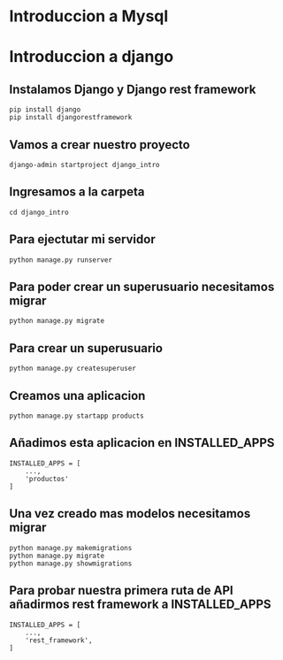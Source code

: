 # Introduccion a Mysql

# Introduccion a django

## Instalamos Django y Django rest framework
```script
pip install django
pip install djangorestframework
```

## Vamos a crear nuestro proyecto
```script
django-admin startproject django_intro
```

## Ingresamos a la carpeta
```script
cd django_intro
```

## Para ejectutar mi servidor
```script
python manage.py runserver
```

## Para poder crear un superusuario necesitamos migrar
```script
python manage.py migrate
```

## Para crear un superusuario
```script
python manage.py createsuperuser
```

## Creamos una aplicacion
```script
python manage.py startapp products
```

## Añadimos esta aplicacion en INSTALLED_APPS
```script
INSTALLED_APPS = [
    ...,
    'productos'
]
```

## Una vez creado mas modelos necesitamos migrar
```script
python manage.py makemigrations
python manage.py migrate
python manage.py showmigrations
```

## Para probar nuestra primera ruta de API añadirmos rest framework a INSTALLED_APPS
```script
INSTALLED_APPS = [
    ...,
    'rest_framework',
]
```